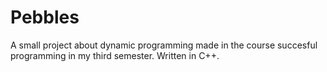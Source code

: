 # Pebbles

A small project about dynamic programming made in the course succesful programming in my third semester. Written in C++.
